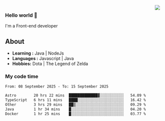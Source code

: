 <img align='right' src="https://github-readme-stats.vercel.app/api?username=jumodada&show_icons=true&theme=vue">

### Hello world 👋

I'm a Front-end developer 
    
## About
-  **Learning :** Java | NodeJs
-  **Languages :** Javascript | Java
-  **Hobbies:** Dota | The Legend of Zelda

### My code time

<!--START_SECTION:waka-->

```txt
From: 08 September 2025 - To: 15 September 2025

Astro        20 hrs 22 mins  █████████████▓░░░░░░░░░░░   54.09 %
TypeScript   6 hrs 11 mins   ████░░░░░░░░░░░░░░░░░░░░░   16.42 %
Other        3 hrs 29 mins   ██▒░░░░░░░░░░░░░░░░░░░░░░   09.29 %
Java         1 hr 34 mins    █░░░░░░░░░░░░░░░░░░░░░░░░   04.20 %
Docker       1 hr 25 mins    █░░░░░░░░░░░░░░░░░░░░░░░░   03.77 %
```

<!--END_SECTION:waka-->
